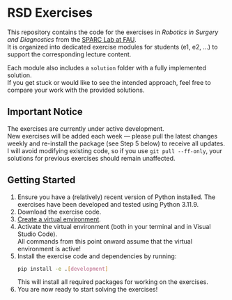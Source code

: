 # RSD Exercises

This repository contains the code for the exercises in *Robotics in Surgery and Diagnostics* from the [SPARC Lab at FAU](https://www.sparc.tf.fau.de).  
It is organized into dedicated exercise modules for students (e1, e2, ...) to support the corresponding lecture content.

Each module also includes a `solution` folder with a fully implemented solution.  
If you get stuck or would like to see the intended approach, feel free to compare your work with the provided solutions.

## Important Notice
The exercises are currently under active development.  
New exercises will be added each week — please pull the latest changes weekly and re-install the package (see Step 5 below) to receive all updates.  
I will avoid modifying existing code, so if you use `git pull --ff-only`, your solutions for previous exercises should remain unaffected.

## Getting Started
1. Ensure you have a (relatively) recent version of Python installed. The exercises have been developed and tested using Python 3.11.9.
2. Download the exercise code.
3. [Create a virtual environment](https://docs.python.org/3/library/venv.html).
4. Activate the virtual environment (both in your terminal and in Visual Studio Code).  
   All commands from this point onward assume that the virtual environment is active!
5. Install the exercise code and dependencies by running:
   ```bash
   pip install -e .[development]
   ```
   This will install all required packages for working on the exercises.
6. You are now ready to start solving the exercises!
